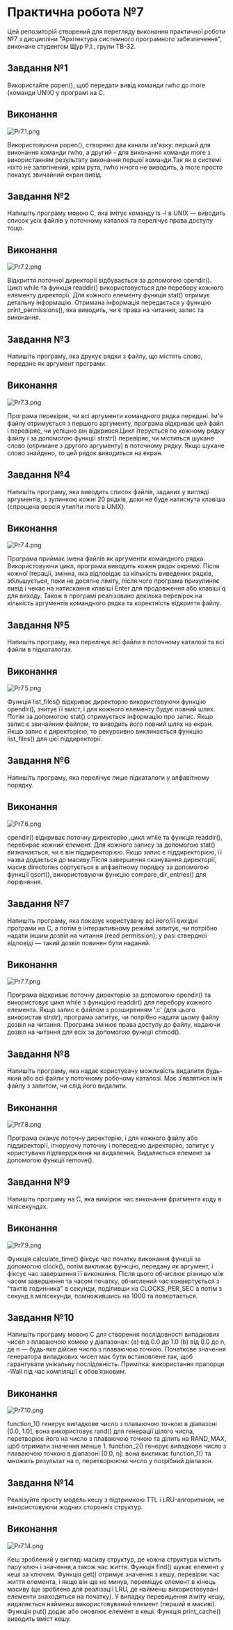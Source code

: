 # Практична робота №7
Цей репозиторій cтворений для перегляду виконання практичної роботи №7 з дисципліни "Архітектура системного програмного забезпечення", виконане студентом Щур Р.І., групи ТВ-32.

## Завдання №1
Використайте popen(), щоб передати вивід команди rwho до more (команди UNIX) у програмі на C.

## Виконання
![Pr7.1.png](Pr7.1.png)

Використовуючи popen(), створено два канали зв'язку: перший для виконання команди rwho, а другий - для виконання команди more з використанням результату виконання першої команди.Так як в системі ніхто не залогінений, крім рута, rwho нічого не виводить, а more просто показує звичайний екран вивід.


## Завдання №2
Напишіть програму мовою C, яка імітує команду ls -l в UNIX — виводить список усіх файлів у поточному каталозі та перелічує права доступу тощо.

## Виконання
![Pr7.2.png](Pr7.2.png)

Відкриття поточної директорії відбувається за допомогою opendir(). Цикл while та функція readdir() використовується для перебору кожного елементу директорії. Для кожного елементу функція stat() отримує детальну інформацію. Отримана інформація передається у функцію print_permissions(), яка виводить, чи є права на читання, запис та виконання.


## Завдання №3
Напишіть програму, яка друкує рядки з файлу, що містять слово, передане як аргумент програми.

## Виконання
![Pr7.3.png](Pr7.3.png)

Програма перевіряє, чи всі аргументи командного рядка передані. Ім'я файлу отримується з першого аргументу, програма відкриває цей файл і перевіряє, чи успішно він відкрився.Цикл ітерується по кожному рядку файлу і за допомогою функції strstr() перевіряє, чи міститься шукане слово (отримане з другого аргументу) в поточному рядку. Якщо шукане слово знайдено, то цей рядок виводиться на екран.


## Завдання №4
Напишіть програму, яка виводить список файлів, заданих у вигляді аргументів, з зупинкою кожні 20 рядків, доки не буде натиснута клавіша (спрощена версія утиліти more в UNIX).


## Виконання
![Pr7.4.png](Pr7.4.png)

Програма приймає імена файлів як аргументи командного рядка. Використовуючи цикл, програма виводить кожен рядок окремо. Після кожної ітерації, змінна, яка відповідає за кількість виведених рядків, збільшується, поки не досягне ліміту, після чого програма призупиняє вивід і чекає на натискання клавіші Enter для продовження або клавіші q для виходу. Також в програмі реалізовано декілька перевірок на кількість аргументів командного рядка та коректність відкриття файлу.


## Завдання №5
Напишіть програму, яка перелічує всі файли в поточному каталозі та всі файли в підкаталогах.


## Виконання
![Pr7.5.png](Pr7.5.png)

Функція list_files() відкриває директорію використовуючи функцію opendir(), зчитує її вміст, і для кожного елементу будує повний шлях. Потім за допомогою stat() отримується інформацію про запис. Якщо запис є звичайним файлом, то виводить його повний шлях на екран. Якщо запис є директорією, то рекурсивно викликається функцію list_files() для цієї піддиректорії.


## Завдання №6
Напишіть програму, яка перелічує лише підкаталоги у алфавітному порядку.


## Виконання
![Pr7.6.png](Pr7.6.png)

opendir() відкриває поточну директорію ,цикл while та функція readdir(), перебирає кожний елемент. Для кожного запису за допомогою stat() визначається, чи є він піддиректорією. Якщо запис є піддиректорією, її назва додається до масиву.Після завершення сканування директорії, масив directories сортується в алфавітному порядку за допомогою функції qsort(), використовуючи функцію compare_dir_entries() для порівняння.


## Завдання №7
Напишіть програму, яка показує користувачу всі його/її вихідні програми на C, а потім в інтерактивному режимі запитує, чи потрібно надати іншим дозвіл на читання (read permission); у разі ствердної відповіді — такий дозвіл повинен бути наданий.


## Виконання
![Pr7.7.png](Pr7.7.png)

Програма відкриває поточну директорію за допомогою opendir() та використовує цикл while з функцією readdir() для перебору кожного елемента. Якщо запис є файлом з розширенням '.c' (для цього використав strstr), програма запитує, чи потрібно надати цьому файлу дозвіл на читання. Програма змінює права доступу до файлу, надаючи дозвіл на читання для всіх за допомогою функції chmod().


## Завдання №8
Напишіть програму, яка надає користувачу можливість видалити будь-який або всі файли у поточному робочому каталозі. Має з’являтися ім’я файлу з запитом, чи слід його видалити.


## Виконання
![Pr7.8.png](Pr7.8.png)

Програма сканує поточну директорію, і для кожного файлу або піддиректорії, ігноруючу поточну і попередню директорію, запитує у користувача підтвердження на видалення. Видаляється елемент за допомогою функції remove().


## Завдання №9
 Напишіть програму на C, яка вимірює час виконання фрагмента коду в мілісекундах.


## Виконання
![Pr7.9.png](Pr7.9.png)

Функція calculate_time() фіксує час початку виконання функції за допомогою clock(), потім викликає функцію, передану як аргумент, і фіксує час завершення її виконання. Після цього обчислює різницю між часом завершення та часом початку, oбчислений час конвертується з "тактів годинника" в секунди, поділивши на CLOCKS_PER_SEC а потім з секунд в мілісекунди, помножившись на 1000 та повертається.


## Завдання №10
 Напишіть програму мовою C для створення послідовності випадкових чисел з плаваючою комою у діапазонах:
 (a) від 0.0 до 1.0
 (b) від 0.0 до n, де n — будь-яке дійсне число з плаваючою точкою.
 Початкове значення генератора випадкових чисел має бути встановлене так, щоб гарантувати унікальну послідовність.
Примітка: використання прапорця -Wall під час компіляції є обов’язковим.

## Виконання
![Pr7.10.png](Pr7.10.png)


function_1() генерує випадкове число з плаваючою точкою в діапазоні [0.0, 1.0], вона використовує rand() для генерації цілого числа, перетворює його на число з плаваючою точкою та ділить на RAND_MAX, щоб отримати значення менше 1. function_2() генерує випадкове число з плаваючою точкою в діапазоні [0.0, n]: вона викликає function_1() та множить результат на n, перетворюючи число у потрібний діапазон.


## Завдання №14
 Реалізуйте просту модель кешу з підтримкою TTL і LRU-алгоритмом, не використовуючи жодних сторонніх структур.
## Виконання
![Pr7.14.png](Pr7.14.png)

Кеш зроблений у вигляді масиву структур, де кожна структура містить пару ключ і значення,а також час життя. Функція find() шукає елемент у кеші за ключем. Функція get() отримує значення з кешу, перевіряє час життя елемента, і якщо він ще не минув, переміщує елемент в кінець масиву (це зроблено для реалізації LRU, де найменш використовувані елементи знаходяться на початку). У випадку перевищення ліміту кешу, видаляється найменш використовуваний елемент (перший в масиві). Функція put() додає або оновлює елемент в кеші. Функція print_cache() виводить вміст кешу.

